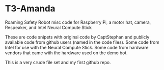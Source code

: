 # T3-Amanda
Roaming Safety Robot misc code for Raspberry Pi, a motor hat, camera, Respeaker, and Intel Neural Compute Stick

These are code snipets with original code by CaptStephan and publicly available code from github users (named in the code files). Some code from Intel for use with the Neural Compute Stick. Some code from hardware vendors that came with the hardware used on the demo bot.

This is a very crude file set and my first github repo.
